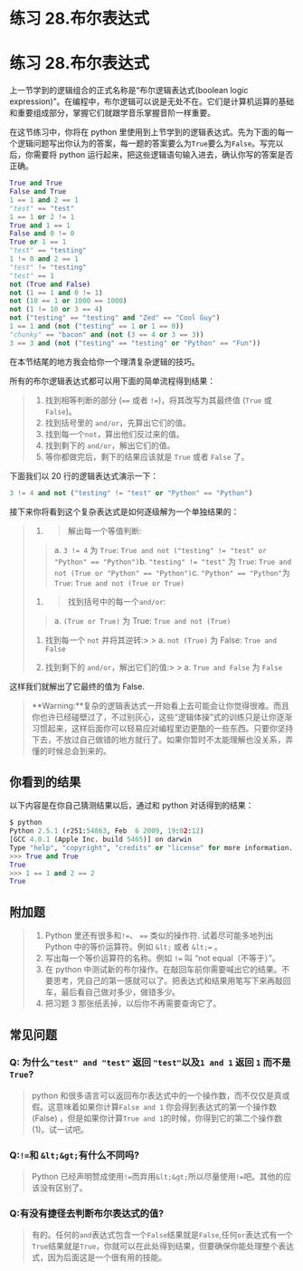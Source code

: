 # 练习 28.布尔表达式

# 练习 28.布尔表达式

上一节学到的逻辑组合的正式名称是“布尔逻辑表达式(boolean logic expression)”。在编程中，布尔逻辑可以说是无处不在。它们是计算机运算的基础和重要组成部分，掌握它们就跟学音乐掌握音阶一样重要。

在这节练习中，你将在 python 里使用到上节学到的逻辑表达式。先为下面的每一个逻辑问题写出你认为的答案，每一题的答案要么为`True`要么为`False`。写完以后，你需要将 python 运行起来，把这些逻辑语句输入进去，确认你写的答案是否正确。

```py
True and True
False and True
1 == 1 and 2 == 1
"test" == "test"
1 == 1 or 2 != 1
True and 1 == 1
False and 0 != 0
True or 1 == 1
"test" == "testing"
1 != 0 and 2 == 1
"test" != "testing"
"test" == 1
not (True and False)
not (1 == 1 and 0 != 1)
not (10 == 1 or 1000 == 1000)
not (1 != 10 or 3 == 4)
not ("testing" == "testing" and "Zed" == "Cool Guy")
1 == 1 and (not ("testing" == 1 or 1 == 0))
"chunky" == "bacon" and (not (3 == 4 or 3 == 3))
3 == 3 and (not ("testing" == "testing" or "Python" == "Fun")) 
```

在本节结尾的地方我会给你一个理清复杂逻辑的技巧。

所有的布尔逻辑表达式都可以用下面的简单流程得到结果：

> 1.  找到相等判断的部分 (`==` 或者 `!=`)，将其改写为其最终值 (`True` 或 `False`)。
> 2.  找到括号里的 `and/or`，先算出它们的值。
> 3.  找到每一个`not`，算出他们反过来的值。
> 4.  找到剩下的 `and/or`，解出它们的值。
> 5.  等你都做完后，剩下的结果应该就是 `True` 或者 `False` 了。

下面我们以 20 行的逻辑表达式演示一下：

```py
3 != 4 and not ("testing" != "test" or "Python" == "Python") 
```

接下来你将看到这个复杂表达式是如何逐级解为一个单独结果的：

> 1.  > 解出每一个等值判断:
> 
> > a. `3 != 4` 为 `True`: `True and not ("testing" != "test" or "Python" == "Python")`b. `"testing" != "test"` 为 `True`: `True and not (True or "Python" == "Python")`c. `"Python" == "Python"`为`True`: `True and not (True or True)`
> 
> 1.  > 找到括号中的每一个`and/or`:
> 
> > a. `(True or True)` 为 True: `True and not (True)`
> 
> 1.  找到每一个 `not` 并将其逆转:> > a. `not (True)` 为 False: `True and False`
> 
> 1.  找到剩下的 `and/or`，解出它们的值:> > a. `True and False` 为 `False`

这样我们就解出了它最终的值为 False.

> **Warning:**复杂的逻辑表达式一开始看上去可能会让你觉得很难。而且你也许已经碰壁过了，不过别灰心，这些“逻辑体操”式的训练只是让你逐渐习惯起来，这样后面你可以轻易应对编程里边更酷的一些东西。只要你坚持下去，不放过自己做错的地方就行了。如果你暂时不太能理解也没关系，弄懂的时候总会到来的。

## 你看到的结果

以下内容是在你自己猜测结果以后，通过和 python 对话得到的结果：

```py
$ python
Python 2.5.1 (r251:54863, Feb  6 2009, 19:02:12)
[GCC 4.0.1 (Apple Inc. build 5465)] on darwin
Type "help", "copyright", "credits" or "license" for more information.
>>> True and True
True
>>> 1 == 1 and 2 == 2
True 
```

## 附加题

> 1.  Python 里还有很多和`!=`、 `==` 类似的操作符. 试着尽可能多地列出 Python 中的等价运算符。例如 `&lt;` 或者 `&lt;=` 。
> 2.  写出每一个等价运算符的名称。例如 `!=` 叫 “not equal（不等于）”。
> 3.  在 python 中测试新的布尔操作。在敲回车前你需要喊出它的结果。不要思考，凭自己的第一感就可以了。把表达式和结果用笔写下来再敲回车，最后看自己做对多少，做错多少。
> 4.  把习题 3 那张纸丢掉，以后你不再需要查询它了。

## 常见问题

### Q: 为什么`"test" and "test"` 返回 `"test"`以及`1 and 1` 返回 `1` 而不是 `True`?

> python 和很多语言可以返回布尔表达式中的一个操作数，而不仅仅是真或假。这意味着如果你计算`False and 1` 你会得到表达式的第一个操作数 (False) ，但是如果你计算`True and 1`的时候，你得到它的第二个操作数(1)。试一试吧。

### Q:`!=`和 `&lt;&gt;`有什么不同吗?

> Python 已经声明赞成使用`!=`而弃用`&lt;&gt;`所以尽量使用`!=`吧。其他的应该没有区别了。

### Q:有没有捷径去判断布尔表达式的值?

> 有的。任何的`and`表达式包含一个`False`结果就是`False`,任何`or`表达式有一个`True`结果就是`True`，你就可以在此处得到结果，但要确保你能处理整个表达式，因为后面这是一个很有用的技能。